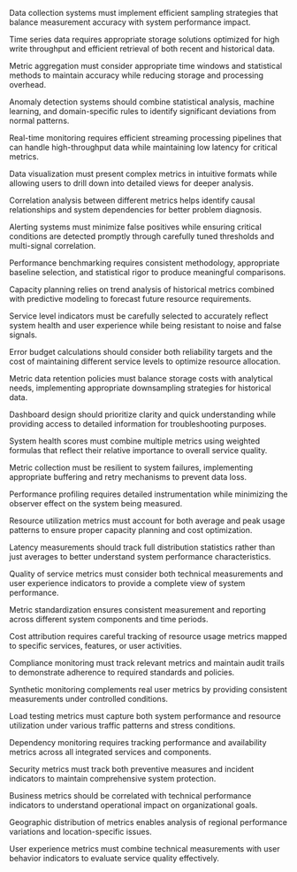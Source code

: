 Data collection systems must implement efficient sampling strategies that balance measurement accuracy with system performance impact.

Time series data requires appropriate storage solutions optimized for high write throughput and efficient retrieval of both recent and historical data.

Metric aggregation must consider appropriate time windows and statistical methods to maintain accuracy while reducing storage and processing overhead.

Anomaly detection systems should combine statistical analysis, machine learning, and domain-specific rules to identify significant deviations from normal patterns.

Real-time monitoring requires efficient streaming processing pipelines that can handle high-throughput data while maintaining low latency for critical metrics.

Data visualization must present complex metrics in intuitive formats while allowing users to drill down into detailed views for deeper analysis.

Correlation analysis between different metrics helps identify causal relationships and system dependencies for better problem diagnosis.

Alerting systems must minimize false positives while ensuring critical conditions are detected promptly through carefully tuned thresholds and multi-signal correlation.

Performance benchmarking requires consistent methodology, appropriate baseline selection, and statistical rigor to produce meaningful comparisons.

Capacity planning relies on trend analysis of historical metrics combined with predictive modeling to forecast future resource requirements.

Service level indicators must be carefully selected to accurately reflect system health and user experience while being resistant to noise and false signals.

Error budget calculations should consider both reliability targets and the cost of maintaining different service levels to optimize resource allocation.

Metric data retention policies must balance storage costs with analytical needs, implementing appropriate downsampling strategies for historical data.

Dashboard design should prioritize clarity and quick understanding while providing access to detailed information for troubleshooting purposes.

System health scores must combine multiple metrics using weighted formulas that reflect their relative importance to overall service quality.

Metric collection must be resilient to system failures, implementing appropriate buffering and retry mechanisms to prevent data loss.

Performance profiling requires detailed instrumentation while minimizing the observer effect on the system being measured.

Resource utilization metrics must account for both average and peak usage patterns to ensure proper capacity planning and cost optimization.

Latency measurements should track full distribution statistics rather than just averages to better understand system performance characteristics.

Quality of service metrics must consider both technical measurements and user experience indicators to provide a complete view of system performance.

Metric standardization ensures consistent measurement and reporting across different system components and time periods.

Cost attribution requires careful tracking of resource usage metrics mapped to specific services, features, or user activities.

Compliance monitoring must track relevant metrics and maintain audit trails to demonstrate adherence to required standards and policies.

Synthetic monitoring complements real user metrics by providing consistent measurements under controlled conditions.

Load testing metrics must capture both system performance and resource utilization under various traffic patterns and stress conditions.

Dependency monitoring requires tracking performance and availability metrics across all integrated services and components.

Security metrics must track both preventive measures and incident indicators to maintain comprehensive system protection.

Business metrics should be correlated with technical performance indicators to understand operational impact on organizational goals.

Geographic distribution of metrics enables analysis of regional performance variations and location-specific issues.

User experience metrics must combine technical measurements with user behavior indicators to evaluate service quality effectively. 
